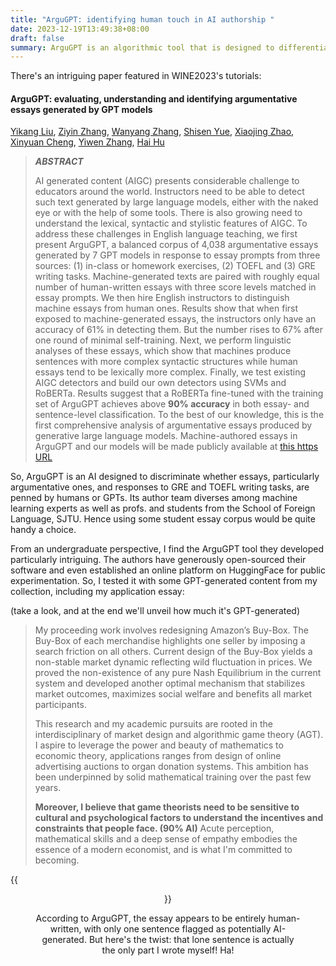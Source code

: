 ```yaml
---
title: "ArguGPT: identifying human touch in AI authorship "
date: 2023-12-19T13:49:38+08:00
draft: false
summary: ArguGPT is an algorithmic tool that is designed to differentiate GPT-generated argumentative essays. But it seems that at least for now, it's accuracy is doubtful.
---
```


There's an intriguing paper featured in WINE2023's tutorials:

#### ArguGPT: evaluating, understanding and identifying argumentative essays generated by GPT models

[Yikang Liu](https://arxiv.org/search/cs?searchtype=author&query=Liu,+Y), [Ziyin Zhang](https://arxiv.org/search/cs?searchtype=author&query=Zhang,+Z), [Wanyang Zhang](https://arxiv.org/search/cs?searchtype=author&query=Zhang,+W), [Shisen Yue](https://arxiv.org/search/cs?searchtype=author&query=Yue,+S), [Xiaojing Zhao](https://arxiv.org/search/cs?searchtype=author&query=Zhao,+X), [Xinyuan Cheng](https://arxiv.org/search/cs?searchtype=author&query=Cheng,+X), [Yiwen Zhang](https://arxiv.org/search/cs?searchtype=author&query=Zhang,+Y), [Hai Hu](https://arxiv.org/search/cs?searchtype=author&query=Hu,+H)

> ***ABSTRACT***
>
> AI generated content (AIGC) presents considerable challenge to educators around the world. Instructors need to be able to detect such text generated by large language models, either with the naked eye or with the help of some tools. There is also growing need to understand the lexical, syntactic and stylistic features of AIGC. To address these challenges in English language teaching, we first present ArguGPT, a balanced corpus of 4,038 argumentative essays generated by 7 GPT models in response to essay prompts from three sources: (1) in-class or homework exercises, (2) TOEFL and (3) GRE writing tasks. Machine-generated texts are paired with roughly equal number of human-written essays with three score levels matched in essay prompts. We then hire English instructors to distinguish machine essays from human ones. Results show that when first exposed to machine-generated essays, the instructors only have an accuracy of 61% in detecting them. But the number rises to 67% after one round of minimal self-training. Next, we perform linguistic analyses of these essays, which show that machines produce sentences with more complex syntactic structures while human essays tend to be lexically more complex. Finally, we test existing AIGC detectors and build our own detectors using SVMs and RoBERTa. Results suggest that a RoBERTa fine-tuned with the training set of ArguGPT achieves above **90% accuracy** in both essay- and sentence-level classification. To the best of our knowledge, this is the first comprehensive analysis of argumentative essays produced by generative large language models. Machine-authored essays in ArguGPT and our models will be made publicly available at [this https URL](https://github.com/huhailinguist/ArguGPT)

So, ArguGPT is an AI designed to discriminate whether essays, particularly argumentative ones, and responses to GRE and TOEFL writing tasks, are penned by humans or GPTs. Its author team diverses among machine learning experts as well as profs. and students from the School of Foreign Language, SJTU. Hence using some student essay corpus would be quite handy a choice.

From an undergraduate perspective, I find the ArguGPT tool they developed particularly intriguing. The authors have generously open-sourced their software and even established an online platform on HuggingFace for public experimentation. So, I tested it with some GPT-generated content from my collection, including my application essay:

(take a look, and at the end we'll unveil how much it's GPT-generated)

> My proceeding work involves redesigning Amazon’s Buy-Box. The Buy-Box of each merchandise highlights one seller by imposing a search friction on all others. Current design of the Buy-Box yields a non-stable market dynamic reflecting wild fluctuation in prices. We proved the non-existence of any pure Nash Equilibrium in the current system and developed another optimal mechanism that stabilizes market outcomes, maximizes social welfare and benefits all market participants.
>
> This research and my academic pursuits are rooted in the interdisciplinary of market design and algorithmic game theory (AGT). I aspire to leverage the power and beauty of mathematics to economic theory, applications ranges from design of online advertising auctions to organ donation systems. This ambition has been underpinned by solid mathematical training over the past few years.
>
> **Moreover, I believe that game theorists need to be sensitive to cultural and psychological factors to understand the incentives and constraints that people face. (90% AI)** Acute perception, mathematical skills and a deep sense of empathy embodies the essence of a modern economist, and is what I'm committed to becoming.

{{<figure align="center" src="/new_plan/ArguGPT.jpeg" caption="the prediction result of ArguGPT">}}

According to ArguGPT, the essay appears to be entirely human-written, with only one sentence flagged as potentially AI-generated. But here's the twist: that lone sentence is actually the only part I wrote myself! Ha!
